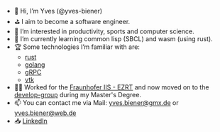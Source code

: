- 👋 Hi, I’m Yves (@yves-biener)
- ⛳ I aim to become a software engineer.
- 👀 I’m interested in productivity, sports and computer science.
- 🌱 I’m currently learning common lisp (SBCL) and wasm (using rust).
- 🏆 Some technologies I’m familiar with are:
  - [rust](https://github.com/rust-lang/rust)
  - [golang](https://github.com/golang/go)
  - [gRPC](https://github.com/grpc)
  - [vtk](https://github.com/Kitware/VTK)
- 👨‍💻 Worked for the [Fraunhofer IIS - EZRT](https://www.iis.fraunhofer.de/de/ff/zfp.html) and now moved on to the [develop-group](https://www.develop-group.de/) during my Master's Degree.
- 📫 You can contact me via Mail: yves.biener@gmx.de or yves.biener@web.de
- 📥 [LinkedIn](https://www.linkedin.com/in/yves-biener-3568a2225)

<!---
yves-biener/yves-biener is a ✨ special ✨ repository because its `README.md` (this file) appears on your GitHub profile.
You can click the Preview link to take a look at your changes.
--->
